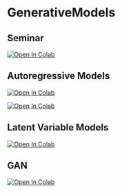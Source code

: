 # GenerativeModels

## Seminar

[![Open In Colab](https://colab.research.google.com/assets/colab-badge.svg)](https://colab.research.google.com/github/PetrovAlexey/GenerativeModels/blob/main/likelihood.ipynb)

## Autoregressive Models

[![Open In Colab](https://colab.research.google.com/assets/colab-badge.svg)](https://colab.research.google.com/github/PetrovAlexey/GenerativeModels/blob/main/homework_part1_ipynb.ipynb)

[![Open In Colab](https://colab.research.google.com/assets/colab-badge.svg)](https://colab.research.google.com/github/PetrovAlexey/GenerativeModels/blob/main/homework_part2.ipynb)

## Latent Variable Models

[![Open In Colab](https://colab.research.google.com/assets/colab-badge.svg)](https://colab.research.google.com/github/PetrovAlexey/GenerativeModels/blob/main/latent_variable_models.ipynb)

## GAN

[![Open In Colab](https://colab.research.google.com/assets/colab-badge.svg)](https://colab.research.google.com/github/PetrovAlexey/GenerativeModels/blob/main/module3_gans.ipynb)
